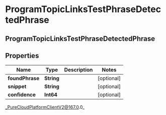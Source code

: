 # ProgramTopicLinksTestPhraseDetectedPhrase

## ProgramTopicLinksTestPhraseDetectedPhrase

## Properties

|Name | Type | Description | Notes|
|------------ | ------------- | ------------- | -------------|
| **foundPhrase** | **String** |  | [optional] |
| **snippet** | **String** |  | [optional] |
| **confidence** | **Int64** |  | [optional] |



_PureCloudPlatformClientV2@167.0.0_

